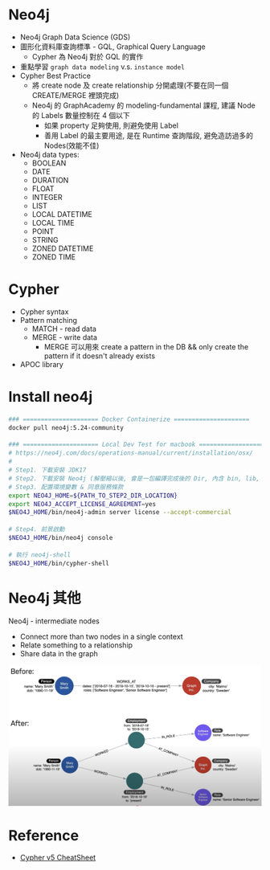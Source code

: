 # Neo4j

- Neo4j Graph Data Science (GDS)
- 圖形化資料庫查詢標準 - GQL, Graphical Query Language
  - Cypher 為 Neo4j 對於 GQL 的實作
- 重點學習 `graph data modeling` v.s. `instance model`
- Cypher Best Practice
  - 將 create node 及 create relationship 分開處理(不要在同一個 CREATE/MERGE 裡頭完成)
  - Neo4j 的 GraphAcademy 的 modeling-fundamental 課程, 建議 Node 的 Labels 數量控制在 4 個以下
    - 如果 property 足夠使用, 則避免使用 Label
    - 善用 Label 的最主要用途, 是在 Runtime 查詢階段, 避免造訪過多的 Nodes(效能不佳)
- Neo4j data types:
  - BOOLEAN
  - DATE
  - DURATION
  - FLOAT
  - INTEGER
  - LIST
  - LOCAL DATETIME
  - LOCAL TIME
  - POINT
  - STRING
  - ZONED DATETIME
  - ZONED TIME

# Cypher

- Cypher syntax
- Pattern matching
  - MATCH - read data
  - MERGE - write data
    - MERGE 可以用來 create a pattern in the DB && only create the pattern if it doesn't already exists
- APOC library

# Install neo4j

```bash
### ===================== Docker Containerize =====================
docker pull neo4j:5.24-community

### ===================== Local Dev Test for macbook =====================
# https://neo4j.com/docs/operations-manual/current/installation/osx/
#
# Step1. 下載安裝 JDK17
# Step2. 下載安裝 Neo4j (解壓縮以後, 會是一包編譯完成後的 Dir, 內含 bin, lib, ...)
# Step3. 配置環境變數 & 同意服務條款
export NEO4J_HOME=${PATH_TO_STEP2_DIR_LOCATION}
export NEO4J_ACCEPT_LICENSE_AGREEMENT=yes
$NEO4J_HOME/bin/neo4j-admin server license --accept-commercial

# Step4. 前景啟動
$NEO4J_HOME/bin/neo4j console

# 執行 neo4j-shell
$NEO4J_HOME/bin/cypher-shell
```

# Neo4j 其他

Neo4j - intermediate nodes

- Connect more than two nodes in a single context
- Relate something to a relationship
- Share data in the graph

![intermediate nodes](./neo4j_intermediate_nodes.png)

# Reference

- [Cypher v5 CheatSheet](https://neo4j.com/docs/cypher-cheat-sheet/5/all/)
